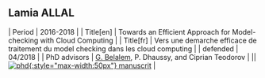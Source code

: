 ## Lamia ALLAL

| Period | 2016-2018 |
| Title[en] | Towards an Efficient Approach for Model-checking with Cloud Computing |
| Title[fr] | Vers une demarche efficace de traitement du model checking dans les cloud computing |
| defended  | 04/2018 |
| PhD advisors |  <u>G. Belalem</u>, P. Dhaussy, and Ciprian Teodorov |
|| [![phd](http://www.obpcdl.org/images/thesis-logo.png){:style="max-width:50px"} manuscrit](https://www.ccdz.cerist.dz/admin/notice.php?id=00000000000001219430001028) |
